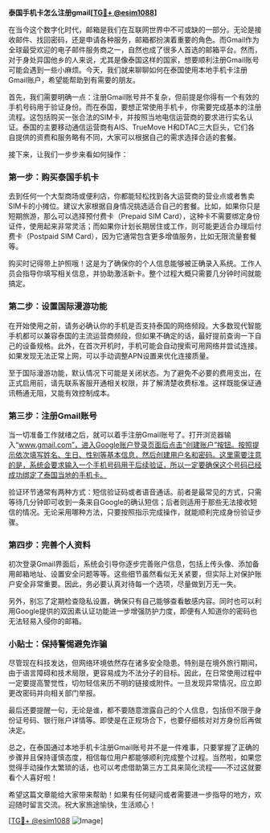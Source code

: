 **泰国手机卡怎么注册gmail[[TG💪+ @esim1088](https://t.me/s/esim1088)]**

在当今这个数字化时代，邮箱是我们在互联网世界中不可或缺的一部分。无论是接收邮件、找回密码，还是申请各种服务，邮箱都扮演着重要的角色。而Gmail作为全球最受欢迎的电子邮件服务商之一，自然也成了很多人首选的邮箱平台。然而，对于身处异国他乡的人来说，尤其是像泰国这样的国家，想要顺利注册Gmail账号可能会遇到一些小麻烦。今天，我们就来聊聊如何在泰国使用本地手机卡注册Gmail账户，希望能帮助到有需要的朋友。

首先，我们需要明确一点：注册Gmail账号并不复杂，但前提是你得有一个有效的手机号码用于验证身份。而在泰国，要想正常使用手机卡，你需要完成基本的注册流程。这包括购买一张合法的SIM卡，并按照当地电信运营商的要求进行实名认证。泰国的主要移动通信运营商有AIS、TrueMove H和DTAC三大巨头，它们各自提供的资费和服务略有不同，大家可以根据自己的需求选择合适的套餐。

接下来，让我们一步步来看如何操作：

### 第一步：购买泰国手机卡

去到任何一个大型商场或便利店，你都能轻松找到各大运营商的营业点或者售卖SIM卡的小摊位。建议大家根据自身情况挑选适合自己的套餐。比如，如果你只是短期旅游，那么可以选择预付费卡（Prepaid SIM Card），这种卡不需要绑定身份证件，使用起来非常灵活；而如果你计划长期居住或工作，则可能更适合办理后付费卡（Postpaid SIM Card），因为它通常包含更多增值服务，比如无限流量套餐等。

购买时记得带上护照哦！这是为了确保你的个人信息能够被正确录入系统。工作人员会指导你填写相关信息，并协助激活新卡。整个过程大概只需要几分钟时间就能搞定。

### 第二步：设置国际漫游功能

在开始使用之前，请务必确认你的手机是否支持泰国的网络频段。大多数现代智能手机都可以兼容泰国的主流运营商频段，但如果不确定的话，最好提前查询一下自己的设备规格。此外，在首次开机时，手机可能会自动搜索可用网络并尝试连接。如果发现无法正常上网，可以手动调整APN设置来优化连接质量。

至于国际漫游功能，默认情况下可能是关闭状态。为了避免不必要的费用支出，在正式启用前，请先联系客服开通相关权限，并了解清楚收费标准。这样既能保证通讯畅通无阻，又能有效控制成本。

### 第三步：注册Gmail账号

当一切准备工作就绪之后，就可以着手注册Gmail账号了。打开浏览器输入“www.gmail.com”，进入Google账户登录页面后点击“创建账户”按钮。按照提示依次填写姓名、生日、性别等基本信息，然后创建用户名和密码。这里需要注意的是，系统会要求输入一个手机号码用于后续验证，所以一定要确保这个号码已经成功绑定了泰国当地的手机卡。

验证环节通常有两种方式：短信验证码或者语音通话。前者是最常见的方式，只需等待几分钟即可收到一条来自Google的确认短信；后者则适用于那些无法接收短信的情况。无论采用哪种方法，只要按照指示完成操作，就能顺利完成身份验证步骤。

### 第四步：完善个人资料

初次登录Gmail界面后，系统会引导你逐步完善账户信息，包括上传头像、添加备用邮箱地址、设置安全问题等等。这些细节虽然看似无关紧要，但实际上对保护账户安全非常重要。因此，务必要认真对待每一个选项，尽量做到万无一失。

另外，别忘了定期检查隐私设置，确保只有自己能够查看敏感内容。同时也可以利用Google提供的双因素认证功能进一步增强防护力度，即便有人知道你的密码也无法轻易入侵你的邮箱。

### 小贴士：保持警惕避免诈骗

尽管现在科技发达，但网络环境依然存在诸多安全隐患。特别是在境外旅行期间，由于语言障碍和技术局限，更容易成为不法分子的目标。因此，在日常使用过程中一定要提高警觉性，切勿轻信来历不明的链接或附件。一旦发现异常情况，应立即更改密码并向相关部门举报。

最后还要提醒一句，无论是谁，都不要随意泄露自己的个人信息，包括但不限于身份证号码、银行账户详情等。即使是在正规场合下，也要仔细核对对方身份后再做决定。

总之，在泰国通过本地手机卡注册Gmail账号并不是一件难事，只要掌握了正确的步骤并且保持谨慎态度，相信每位用户都能够顺利完成整个过程。当然啦，如果您觉得手动操作太繁琐的话，也可以考虑借助第三方工具来简化流程——不过这就要看个人喜好啦！

希望这篇文章能给大家带来帮助！如果有任何疑问或者需要进一步指导的地方，欢迎随时留言交流。祝大家旅途愉快，生活顺心！

[[TG💪+ @esim1088](https://t.me/s/esim1088) ![Image](https://i.postimg.cc/4NQfJmqS/Snipaste-2025-05-13-00-14-12.png)]